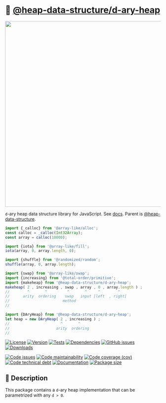 :octopus:
[@heap-data-structure/d-ary-heap](https://heap-data-structure.github.io/d-ary-heap)
==

<p align="center">
<img src="https://raw.githubusercontent.com/heap-data-structure/d-ary-heap/main/media/sketch.svg" width="600">
</p>

`d`-ary heap data structure library for JavaScript.
See [docs](https://heap-data-structure.github.io/d-ary-heap).
Parent is [@heap-data-structure](https://github.com/heap-data-structure/about).

```js
import {_calloc} from '@array-like/alloc';
const calloc = _calloc(Int32Array);
const array = calloc(10000);

import {iota} from '@array-like/fill';
iota(array, 0, array.length, 0);

import {shuffle} from '@randomized/random';
shuffle(array, 0, array.length);

import {swap} from '@array-like/swap';
import {increasing} from '@total-order/primitive';
import {makeheap} from '@heap-data-structure/d-ary-heap';
makeheap( 2 , increasing , swap , array , 0 , array.length ) ;
//        ^       ^         ^       ^     ^        ^
//      arity  ordering    swap   input [left  , right[
//                        method
//

import {DAryHeap} from '@heap-data-structure/d-ary-heap';
let heap = new DAryHeap( 2 , increasing ) ;
//                       ^       ^
//                     arity  ordering
//
```

[![License](https://img.shields.io/github/license/heap-data-structure/d-ary-heap.svg)](https://raw.githubusercontent.com/heap-data-structure/d-ary-heap/main/LICENSE)
[![Version](https://img.shields.io/npm/v/@heap-data-structure/d-ary-heap.svg)](https://www.npmjs.org/package/@heap-data-structure/d-ary-heap)
[![Tests](https://img.shields.io/github/workflow/status/heap-data-structure/d-ary-heap/ci:cover?event=push&label=tests)](https://github.com/heap-data-structure/d-ary-heap/actions/workflows/ci:cover.yml?query=branch:main)
[![Dependencies](https://img.shields.io/librariesio/github/heap-data-structure/d-ary-heap.svg)](https://github.com/heap-data-structure/d-ary-heap/network/dependencies)
[![GitHub issues](https://img.shields.io/github/issues/heap-data-structure/d-ary-heap.svg)](https://github.com/heap-data-structure/d-ary-heap/issues)
[![Downloads](https://img.shields.io/npm/dm/@heap-data-structure/d-ary-heap.svg)](https://www.npmjs.org/package/@heap-data-structure/d-ary-heap)

[![Code issues](https://img.shields.io/codeclimate/issues/heap-data-structure/d-ary-heap.svg)](https://codeclimate.com/github/heap-data-structure/d-ary-heap/issues)
[![Code maintainability](https://img.shields.io/codeclimate/maintainability/heap-data-structure/d-ary-heap.svg)](https://codeclimate.com/github/heap-data-structure/d-ary-heap/trends/churn)
[![Code coverage (cov)](https://img.shields.io/codecov/c/gh/heap-data-structure/d-ary-heap/main.svg)](https://codecov.io/gh/heap-data-structure/d-ary-heap)
[![Code technical debt](https://img.shields.io/codeclimate/tech-debt/heap-data-structure/d-ary-heap.svg)](https://codeclimate.com/github/heap-data-structure/d-ary-heap/trends/technical_debt)
[![Documentation](https://heap-data-structure.github.io/d-ary-heap/badge.svg)](https://heap-data-structure.github.io/d-ary-heap/source.html)
[![Package size](https://img.shields.io/bundlephobia/minzip/@heap-data-structure/d-ary-heap)](https://bundlephobia.com/result?p=@heap-data-structure/d-ary-heap)

## :newspaper: Description
This package contains a `d`-ary heap implementation that can be parametrized
with any `d > 0`.
